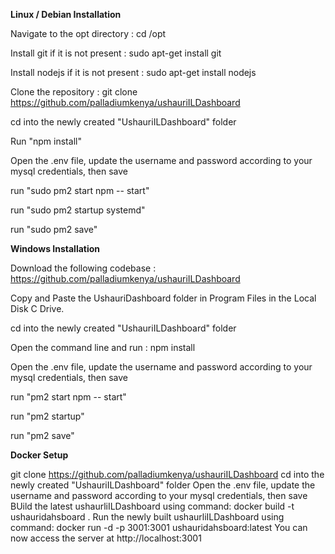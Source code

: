 <b> Linux / Debian Installation </b>

Navigate to the opt directory : cd /opt

Install git if it is not present : sudo apt-get install git

Install nodejs if it is not present : sudo apt-get install nodejs

Clone the repository : git clone https://github.com/palladiumkenya/ushauriILDashboard

cd into the newly created "UshauriILDashboard" folder

Run "npm install"

Open the .env file, update the username and password according to your mysql credentials, then save

run "sudo pm2 start npm -- start"

run "sudo pm2 startup systemd"

run "sudo pm2 save"


<b> Windows Installation </b>

Download the following codebase : https://github.com/palladiumkenya/ushauriILDashboard

Copy and Paste the UshauriDashboard folder in Program Files in the Local Disk C Drive. 

cd into the newly created "UshauriILDashboard" folder

Open the command line and run : npm install

Open the .env file, update the username and password according to your mysql credentials, then save

run "pm2 start npm -- start"

run "pm2 startup"

run "pm2 save"

<b> Docker Setup </b>

git clone https://github.com/palladiumkenya/ushauriILDashboard
cd into the newly created "UshauriILDashboard" folder
Open the .env file, update the username and password according to your mysql credentials, then save
BUild the latest ushaurliILDashboard using command: docker build -t ushauridahsboard .
Run the newly built ushaurliILDashboard using command: docker run -d -p 3001:3001 ushauridahsboard:latest 
You can now access the server at http://localhost:3001

